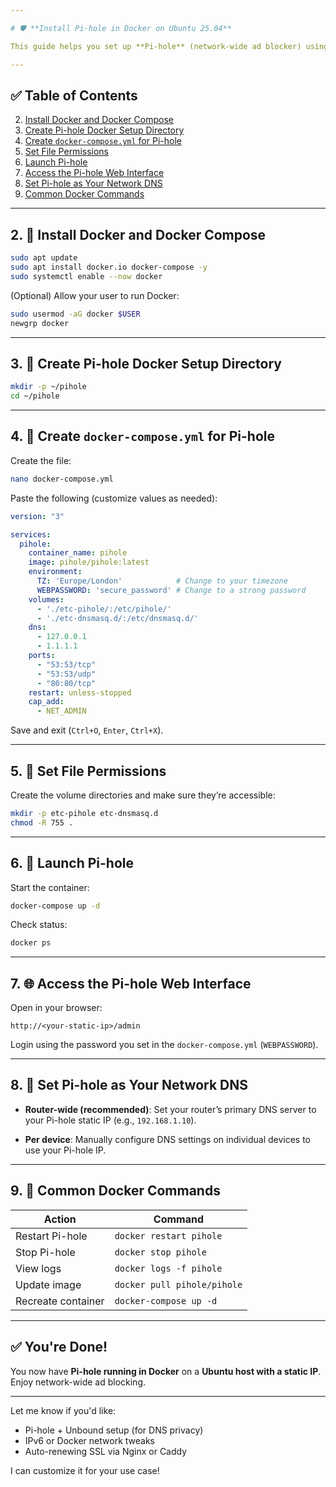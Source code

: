 ```yaml
---

# 🛡️ **Install Pi-hole in Docker on Ubuntu 25.04**

This guide helps you set up **Pi-hole** (network-wide ad blocker) using **Docker** on **Ubuntu 25.04**.

---
```


## ✅ Table of Contents

2. [Install Docker and Docker Compose](#2-install-docker-and-docker-compose)
3. [Create Pi-hole Docker Setup Directory](#3-create-pi-hole-docker-setup-directory)
4. [Create `docker-compose.yml` for Pi-hole](#4-create-docker-composeyml-for-pi-hole)
5. [Set File Permissions](#5-set-file-permissions)
6. [Launch Pi-hole](#6-launch-pi-hole)
7. [Access the Pi-hole Web Interface](#7-access-the-pi-hole-web-interface)
8. [Set Pi-hole as Your Network DNS](#8-set-pi-hole-as-your-network-dns)
9. [Common Docker Commands](#9-common-docker-commands)

---

## 2. 🐳 Install Docker and Docker Compose

```bash
sudo apt update
sudo apt install docker.io docker-compose -y
sudo systemctl enable --now docker
```

(Optional) Allow your user to run Docker:

```bash
sudo usermod -aG docker $USER
newgrp docker
```

---

## 3. 📁 Create Pi-hole Docker Setup Directory

```bash
mkdir -p ~/pihole
cd ~/pihole
```

---

## 4. 📝 Create `docker-compose.yml` for Pi-hole

Create the file:

```bash
nano docker-compose.yml
```

Paste the following (customize values as needed):

```yaml
version: "3"

services:
  pihole:
    container_name: pihole
    image: pihole/pihole:latest
    environment:
      TZ: 'Europe/London'            # Change to your timezone
      WEBPASSWORD: 'secure_password' # Change to a strong password
    volumes:
      - './etc-pihole/:/etc/pihole/'
      - './etc-dnsmasq.d/:/etc/dnsmasq.d/'
    dns:
      - 127.0.0.1
      - 1.1.1.1
    ports:
      - "53:53/tcp"
      - "53:53/udp"
      - "80:80/tcp"
    restart: unless-stopped
    cap_add:
      - NET_ADMIN
```

Save and exit (`Ctrl+O`, `Enter`, `Ctrl+X`).

---

## 5. 🔐 Set File Permissions

Create the volume directories and make sure they’re accessible:

```bash
mkdir -p etc-pihole etc-dnsmasq.d
chmod -R 755 .
```

---

## 6. 🚀 Launch Pi-hole

Start the container:

```bash
docker-compose up -d
```

Check status:

```bash
docker ps
```

---

## 7. 🌐 Access the Pi-hole Web Interface

Open in your browser:

```
http://<your-static-ip>/admin
```

Login using the password you set in the `docker-compose.yml` (`WEBPASSWORD`).

---

## 8. 📡 Set Pi-hole as Your Network DNS

* **Router-wide (recommended)**:
  Set your router’s primary DNS server to your Pi-hole static IP (e.g., `192.168.1.10`).

* **Per device**:
  Manually configure DNS settings on individual devices to use your Pi-hole IP.

---

## 9. 🔄 Common Docker Commands

| Action             | Command                     |
| ------------------ | --------------------------- |
| Restart Pi-hole    | `docker restart pihole`     |
| Stop Pi-hole       | `docker stop pihole`        |
| View logs          | `docker logs -f pihole`     |
| Update image       | `docker pull pihole/pihole` |
| Recreate container | `docker-compose up -d`      |

---

## ✅ You're Done!

You now have **Pi-hole running in Docker** on a **Ubuntu host with a static IP**. Enjoy network-wide ad blocking.

---

Let me know if you'd like:

* Pi-hole + Unbound setup (for DNS privacy)
* IPv6 or Docker network tweaks
* Auto-renewing SSL via Nginx or Caddy

I can customize it for your use case!
